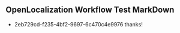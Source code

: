 ## OpenLocalization Workflow Test MarkDown
* 2eb729cd-f235-4bf2-9697-6c470c4e9976 thanks!

<!--HONumber=Jul16_HO2-->



